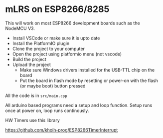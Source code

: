 # mLRS on ESP8266/8285

This will work on most ESP8266 development boards such as the NodeMCU V3. 

  - Install VSCode or make sure it is upto date
  - Install the PlatformIO plugin 
  - Clone the project to your computer
  - Open the project using platformio menu (not vscode)
  - Build the project 
  - Upload the project
    - Make sure Windows drivers installed for the USB-TTL chip on the board 
    - Put the board in flash mode by resetting or power-on with the flash (or maybe boot) button pressed


All the code is in `src/main.cpp` 

All arduino based programs need a setup and loop function. Setup runs once at power on, loop runs continously. 

HW Timers use this library

https://github.com/khoih-prog/ESP8266TimerInterrupt